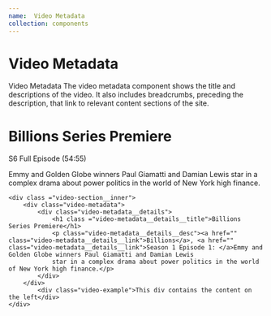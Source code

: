 ```yaml
---
name:  Video Metadata
collection: components
---
```

# Video Metadata

Video Metadata
The video metadata component shows the title and descriptions of the video. It also includes breadcrumbs, preceding the description, that link to relevant content sections of the site. 


<div class ="video-section__inner">
	<div class="video-metadata">
			<h1 class ="video-metadata__title">Billions Series Premiere</h1>
			<div class ="video-metadata__detail">S6 Full Episode (54:55)</div>
			<p class="video-metadata__desc">Emmy and Golden Globe winners Paul Giamatti and Damian Lewis
			star in a complex drama about power politics in the world of New York high finance.</p>
	</div> 
</div>

```
<div class ="video-section__inner">
	<div class="video-metadata">
		<div class="video-metadata__details">
			<h1 class ="video-metadata__details__title">Billions Series Premiere</h1>
			<p class="video-metadata__details__desc"><a href="" class="video-metadata__details__link">Billions</a>, <a href="" class="video-metadata__details__link">Season 1 Episode 1: </a>Emmy and Golden Globe winners Paul Giamatti and Damian Lewis
			star in a complex drama about power politics in the world of New York high finance.</p>
		</div>
	</div> 
		<div class="video-example">This div contains the content on the left</div>
</div> 

```
